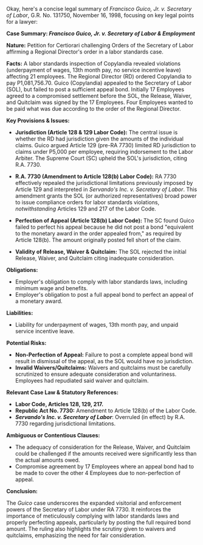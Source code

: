 Okay, here's a concise legal summary of *Francisco Guico, Jr. v. Secretary of Labor*, G.R. No. 131750, November 16, 1998, focusing on key legal points for a lawyer:

**Case Summary: *Francisco Guico, Jr. v. Secretary of Labor & Employment***

**Nature:** Petition for Certiorari challenging Orders of the Secretary of Labor affirming a Regional Director's order in a labor standards case.

**Facts:**  A labor standards inspection of Copylandia revealed violations (underpayment of wages, 13th month pay, no service incentive leave) affecting 21 employees.  The Regional Director (RD) ordered Copylandia to pay P1,081,756.70. Guico (Copylandia) appealed to the Secretary of Labor (SOL), but failed to post a sufficient appeal bond.  Initially 17 Employees agreed to a compromised settlement before the SOL, the Release, Waiver, and Quitclaim was signed by the 17 Employees. Four Employees wanted to be paid what was due according to the order of the Regional Director.

**Key Provisions & Issues:**

*   **Jurisdiction (Article 128 & 129 Labor Code):** The central issue is whether the RD had jurisdiction given the amounts of the individual claims.  Guico argued Article 129 (pre-RA 7730) limited RD jurisdiction to claims under P5,000 per employee, requiring indorsement to the Labor Arbiter.  The Supreme Court (SC) upheld the SOL's jurisdiction, citing R.A. 7730.

*   **R.A. 7730 (Amendment to Article 128(b) Labor Code):** RA 7730 effectively repealed the jurisdictional limitations previously imposed by Article 129 and interpreted in *Servando's Inc. v. Secretary of Labor*.  This amendment grants the SOL (or authorized representatives) broad power to issue compliance orders for labor standards violations, *notwithstanding* Articles 129 and 217 of the Labor Code.

*   **Perfection of Appeal (Article 128(b) Labor Code):**  The SC found Guico failed to perfect his appeal because he did not post a bond "equivalent to the monetary award in the order appealed from," as required by Article 128(b). The amount originally posted fell short of the claim.

*   **Validity of Release, Waiver & Quitclaim:** The SOL rejected the initial Release, Waiver, and Quitclaim citing inadequate consideration.

**Obligations:**

*   Employer's obligation to comply with labor standards laws, including minimum wage and benefits.
*   Employer's obligation to post a full appeal bond to perfect an appeal of a monetary award.

**Liabilities:**

*   Liability for underpayment of wages, 13th month pay, and unpaid service incentive leave.

**Potential Risks:**

*   **Non-Perfection of Appeal:** Failure to post a complete appeal bond will result in dismissal of the appeal, as the SOL would have no jurisdiction.
*   **Invalid Waivers/Quitclaims:**  Waivers and quitclaims must be carefully scrutinized to ensure adequate consideration and voluntariness. Employees had repudiated said waiver and quitclaim.

**Relevant Case Law & Statutory References:**

*   **Labor Code, Articles 128, 129, 217.**
*   **Republic Act No. 7730:** Amendment to Article 128(b) of the Labor Code.
*   ***Servando's Inc. v. Secretary of Labor***: Overruled (in effect) by R.A. 7730 regarding jurisdictional limitations.

**Ambiguous or Contentious Clauses:**

*   The adequacy of consideration for the Release, Waiver, and Quitclaim could be challenged if the amounts received were significantly less than the actual amounts owed.
*   Compromise agreement by 17 Employees where an appeal bond had to be made to cover the other 4 Employees due to non-perfection of appeal.

**Conclusion:**

The *Guico* case underscores the expanded visitorial and enforcement powers of the Secretary of Labor under RA 7730.  It reinforces the importance of meticulously complying with labor standards laws and properly perfecting appeals, particularly by posting the full required bond amount. The ruling also highlights the scrutiny given to waivers and quitclaims, emphasizing the need for fair consideration.
